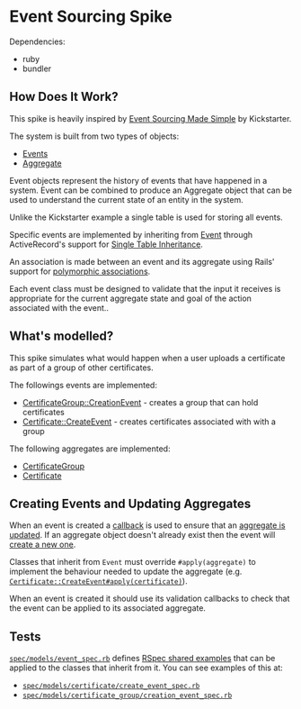 # Event Sourcing Spike

Dependencies:
- ruby
- bundler

## How Does It Work?

This spike is heavily inspired by [Event Sourcing Made Simple](https://kickstarter.engineering/event-sourcing-made-simple-4a2625113224) by Kickstarter.

The system is built from two types of objects:
- [Events](app/models/event.rb)
- [Aggregate](app/models/aggregate.rb)

Event objects represent the history of events that have happened in a system.
Event can be combined to produce an Aggregate object that can be used to
understand the current state of an entity in the system.

Unlike the Kickstarter example a single table is used for storing all events.

Specific events are implemented by inheriting from [Event](app/models/event.rb) through
ActiveRecord's support for [Single Table Inheritance](https://api.rubyonrails.org/classes/ActiveRecord/Inheritance.html). 

An association is made between an event and its aggregate using Rails' support
for [polymorphic associations](https://guides.rubyonrails.org/association_basics.html#polymorphic-associations).

Each event class must be designed to validate that the input it receives is
appropriate for the current aggregate state and goal of the action associated
with the event..

## What's modelled?

This spike simulates what would happen when a user uploads a certificate as part
of a group of other certificates.

The followings events are implemented:
- [CertificateGroup::CreationEvent](app/models/certificate_group/creation_event.rb) - creates a group that can hold certificates
- [Certificate::CreateEvent](app/models/certificate/create_event.rb) - creates certificates associated with with a group

The following aggregates are implemented:
- [CertificateGroup](app/models/certificate_group.rb)
- [Certificate](app/models/certificate.rb)

## Creating Events and Updating Aggregates

When an event is created a [callback](app/models/event.rb#L2) is used to ensure
that an [aggregate is updated](app/models/event.rb#L27).
If an aggregate object doesn't already exist then the event will
[create a new one](app/models/event.rb#L3). 

Classes that inherit from `Event` must override `#apply(aggregate)` to implement
the behaviour  needed to update the aggregate 
(e.g. [`Certificate::CreateEvent#apply(certificate)`](app/models/certificate/create_event.rb#L27)).

When an event is created it should use its validation callbacks to check that the
event can be applied to its associated aggregate. 

## Tests

[`spec/models/event_spec.rb`](spec/models/event_spec.rb) defines [RSpec shared examples](https://www.relishapp.com/rspec/rspec-core/docs/example-groups/shared-examples) that can be applied to the classes that inherit from it. You can see examples of this at:
- [`spec/models/certificate/create_event_spec.rb`](spec/models/certificate/create_event_spec.rb)
- [`spec/models/certificate_group/creation_event_spec.rb`](spec/models/certificate_group/creation_event_spec.rb)
